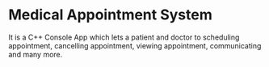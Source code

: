# Medical Appointment System
 It is a C++ Console App which lets a patient and doctor to scheduling appointment, cancelling appointment, viewing appointment, communicating and many more.

